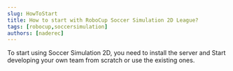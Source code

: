 ```yaml
---
slug: HowToStart
title: How to start with RoboCup Soccer Simulation 2D League?
tags: [robocup,soccersimulation]
authors: [naderec]
---
```


To start using Soccer Simulation 2D, you need to install the server 
and Start developing your own team from scratch or use the existing ones.

<!-- truncate -->



